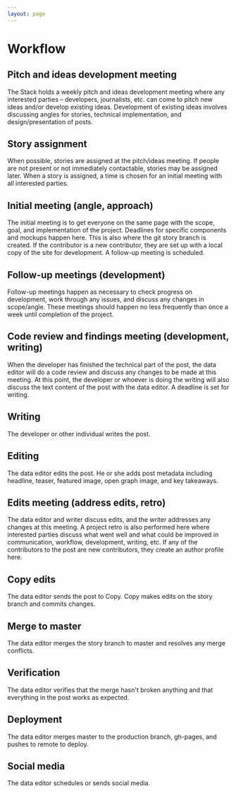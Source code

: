 ```yaml
---
layout: page
---
```


# Workflow

## Pitch and ideas development meeting

The Stack holds a weekly pitch and ideas development meeting where any
interested parties – developers, journalists, etc. can come to pitch new ideas
and/or develop existing ideas. Development of existing ideas involves
discussing angles for stories, technical implementation, and
design/presentation of posts.

## Story assignment

When possible, stories are assigned at the pitch/ideas meeting. If people
are not present or not immediately contactable, stories may be assigned later.
When a story is assigned, a time is chosen for an initial meeting with all
interested parties.

## Initial meeting (angle, approach)

The initial meeting is to get everyone on the same page with the scope, goal,
and implementation of the project. Deadlines for specific components and
mockups happen here. This is also where the git story branch is created.
If the contributor is a new contributor, they are set up with a local
copy of the site for development. A follow-up meeting is scheduled.

## Follow-up meetings (development)

Follow-up meetings happen as necessary to check progress on development, work
through any issues, and discuss any changes in scope/angle. These meetings
should happen no less frequently than once a week until completion of the
project.

## Code review and findings meeting (development, writing)

When the developer has finished the technical part of the post, the data
editor will do a code review and discuss any changes to be made at this
meeting. At this point, the developer or whoever is doing the writing will
also discuss the text content of the post with the data editor. A deadline is
set for writing.

## Writing

The developer or other individual writes the post.

## Editing

The data editor edits the post. He or she adds post metadata including
headline, teaser, featured image, open graph image, and key takeaways.

## Edits meeting (address edits, retro)

The data editor and writer discuss edits, and the writer addresses any changes
at this meeting. A project retro is also performed here where interested
parties discuss what went well and what could be improved in communication,
workflow, development, writing, etc. If any of the contributors to the post
are new contributors, they create an author profile here.

## Copy edits

The data editor sends the post to Copy. Copy makes edits on the story branch
and commits changes.

## Merge to master

The data editor merges the story branch to master and resolves any merge
conflicts.

## Verification

The data editor verifies that the merge hasn't broken anything and that
everything in the post works as expected.

## Deployment

The data editor merges master to the production branch, gh-pages, and pushes
to remote to deploy.

## Social media

The data editor schedules or sends social media.
